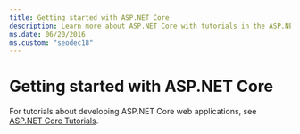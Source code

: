 ```yaml
---
title: Getting started with ASP.NET Core
description: Learn more about ASP.NET Core with tutorials in the ASP.NET Core documentation.
ms.date: 06/20/2016
ms.custom: "seodec18"
---
```

# Getting started with ASP.NET Core

For tutorials about developing ASP.NET Core web applications, see [ASP.NET Core Tutorials](/aspnet/core/tutorials).
